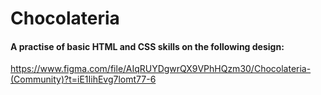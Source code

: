 # Chocolateria

#### A practise of basic HTML and CSS skills on the following design: 
https://www.figma.com/file/AIqRUYDgwrQX9VPhHQzm30/Chocolateria-(Community)?t=iE1IihEvg7lomt77-6
